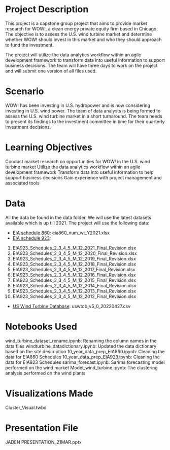 # Project Description

This project is a capstone group project that aims to provide market research for WOW!, a clean energy private equity firm based in Chicago. The objective is to assess the U.S. wind turbine market and determine whether WOW! should invest in this market and who they should approach to fund the investment.

The project will utilize the data analytics workflow within an agile development framework to transform data into useful information to support business decisions. The team will have three days to work on the project and will submit one version of all files used.

# Scenario

WOW! has been investing in U.S. hydropower and is now considering investing in U.S. wind power. The team of data analysts is being formed to assess the U.S. wind turbine market in a short turnaround. The team needs to present its findings to the investment committee in time for their quarterly investment decisions.

# Learning Objectives

Conduct market research on opportunities for WOW! in the U.S. wind turbine market
Utilize the data analytics workflow within an agile development framework
Transform data into useful information to help support business decisions
Gain experience with project management and associated tools

# Data

All the data be found in the data folder. We will use the latest datasets available which is up till 2021. The project will use the following data:
- [EIA schedule 860](https://www.eia.gov/electricity/data/eia860/): eia860_num_wt_Y2021.xlsx
- [EIA schedule 923](https://www.eia.gov/electricity/data/eia923/): 
1. EIA923_Schedules_2_3_4_5_M_12_2021_Final_Revision.xlsx
2. EIA923_Schedules_2_3_4_5_M_12_2020_Final_Revision.xlsx
3. EIA923_Schedules_2_3_4_5_M_12_2019_Final_Revision.xlsx
4. EIA923_Schedules_2_3_4_5_M_12_2018_Final_Revision.xlsx
5. EIA923_Schedules_2_3_4_5_M_12_2017_Final_Revision.xlsx
6. EIA923_Schedules_2_3_4_5_M_12_2016_Final_Revision.xlsx
7. EIA923_Schedules_2_3_4_5_M_12_2015_Final_Revision.xlsx
8. EIA923_Schedules_2_3_4_5_M_12_2014_Final_Revision.xlsx
9. EIA923_Schedules_2_3_4_5_M_12_2013_Final_Revision.xlsx
10. EIA923_Schedules_2_3_4_5_M_12_2012_Final_Revision.xlsx
- [US Wind Turbine Database](https://eerscmap.usgs.gov/uswtdb/): uswtdb_v5_0_20220427.csv

# Notebooks Used
wind_turbine_dataset_rename.ipynb: Renaming the column names in the data files
windturbine_datadictionary.ipynb: Updated the data dictionary based on the site description
10_year_data_prep_EIA860.ipynb: Cleaning the data for EIA860 Schedules
10_year_data_prep_EIA923.ipynb: Cleaning the data for EIA923 Schedules
sarima_forecast.ipynb: Sarima forecasting model performed on the wind market
Model_wind_turbine.ipynb: The clustering analysis performed on the wind plants

# Visualizations Made
Cluster_Visual.twbx

# Presentation File
JADEN PRESENTATION_21MAR.pptx
